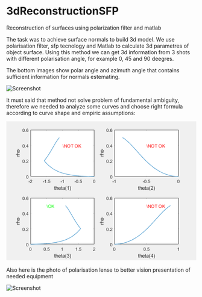 # 3dReconstructionSFP
Reconstruction of surfaces using polarization filter and matlab

The task was to achieve surface normals to build 3d model. We use polarisation filter, sfp tecnology and Matlab to calculate 3d parametres of object surface. Using this method we can get 3d information from 3 shots with different polarisation angle, for example 0, 45 and 90 deegres. 

The bottom images show polar angle and azimuth angle that contains sufficient information for normals estemating.

![Screenshot](Algorithm.png)

It must said that method not solve problem of fundamental ambiguity, therefore we needed to analyze some curves and choose right formula according to curve shape and empiric assumptions:

![Screenshot](parametres.png)


Also here is the photo of polarisation lense to better vision presentation of needed equipment

![Screenshot](IMG_3760.JPG)


